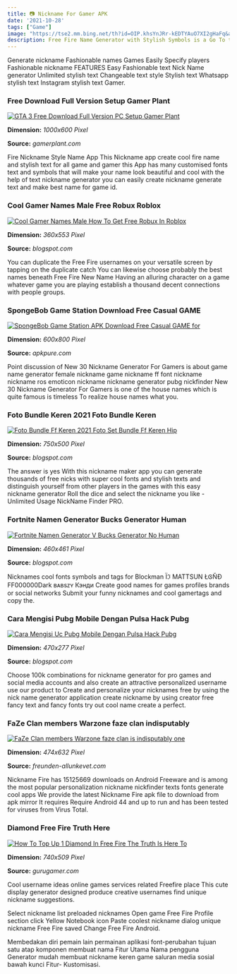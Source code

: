 ```yaml
---
title: 📷 Nickname For Gamer APK
date: '2021-10-28'
tags: ["Game"]
image: "https://tse2.mm.bing.net/th?id=OIP.khsYnJRr-kEDTYAuO7XI2gHaFq&amp;pid=15.1"
description: Free Fire Name Generator with Stylish Symbols is a Go To tool for a lot of Garena Free Fire players who want to stand out from the crowd Unique Creative and 
---
```




Generate nickname Fashionable names Games Easily Specify players Fashionable nickname FEATURES Easy Fashionable text Nick Name generator Unlimited stylish text Changeable text style Stylish text Whatsapp stylish text Instagram stylish text Gamer.



### Free Download Full Version Setup Gamer Plant

[![GTA 3 Free Download Full Version PC Setup  Gamer Plant](https://www.gamerplant.com/wp-content/uploads/2020/09/467183_Sxj382LObB_gta_3-1000x600.jpeg)](https://www.gamerplant.com/wp-content/uploads/2020/09/467183_Sxj382LObB_gta_3-1000x600.jpeg)


**Dimension:** _1000x600 Pixel_ 

**Source:** _gamerplant.com_ 


Fire Nickname Style Name App This Nickname app create cool fire name and stylish text for all game and gamer this App has many customised fonts text and symbols that will make your name look beautiful and cool with the help of text nickname generator you can easily create nickname generate text and make best name for game id.


### Cool Gamer Names Male Free Robux Roblox 

[![Cool Gamer Names Male  How To Get Free Robux In Roblox ](https://images-na.ssl-images-amazon.com/images/S/cmx-images-prod/Item/24009/Previews/d7d4da159f108e28ab91b97f3526a62b._SX360_QL80_TTD_.jpg)](https://images-na.ssl-images-amazon.com/images/S/cmx-images-prod/Item/24009/Previews/d7d4da159f108e28ab91b97f3526a62b._SX360_QL80_TTD_.jpg)


**Dimension:** _360x553 Pixel_ 

**Source:** _blogspot.com_ 


You can duplicate the Free Fire usernames on your versatile screen by tapping on the duplicate catch You can likewise choose probably the best names beneath Free Fire New Name Having an alluring character on a game whatever game you are playing establish a thousand decent connections with people groups.


### SpongeBob Game Station Download Free Casual GAME 

[![SpongeBob Game Station APK Download  Free Casual GAME for ](https://image.winudf.com/v2/image/Y29tLkJsdWVBcmsuU0JHU19zY3JlZW5fNF8xNTE0OTU0NjE2XzAwMA/screen-4.jpg?h=800&amp;fakeurl=1&amp;type=.jpg)](https://image.winudf.com/v2/image/Y29tLkJsdWVBcmsuU0JHU19zY3JlZW5fNF8xNTE0OTU0NjE2XzAwMA/screen-4.jpg?h=800&amp;fakeurl=1&amp;type=.jpg)


**Dimension:** _600x800 Pixel_ 

**Source:** _apkpure.com_ 


Point discussion of New 30 Nickname Generator For Gamers is about game name generator female nickname game nickname ff font nickname nickname ros emoticon nickname nickname generator pubg nickfinder New 30 Nickname Generator For Gamers is one of the house names which is quite famous is timeless To realize house names what you.


### Foto Bundle Keren 2021 Foto Bundle Keren 

[![Foto Bundle Ff Keren 2021  Foto Set Bundle Ff Keren Hip ](https://assets.pikiran-rakyat.com/crop/0x69:604x389/750x500/photo/2021/01/27/1783976732.jpg)](https://assets.pikiran-rakyat.com/crop/0x69:604x389/750x500/photo/2021/01/27/1783976732.jpg)


**Dimension:** _750x500 Pixel_ 

**Source:** _blogspot.com_ 


The answer is yes With this nickname maker app you can generate thousands of free nicks with super cool fonts and stylish texts and distinguish yourself from other players in the games with this easy nickname generator Roll the dice and select the nickname you like - Unlimited Usage NickName Finder PRO.


### Fortnite Namen Generator Bucks Generator Human

[![Fortnite Namen Generator  V Bucks Generator No Human](https://images-cdn.9gag.com/photo/awrQbgx_700b.jpg)](https://images-cdn.9gag.com/photo/awrQbgx_700b.jpg)


**Dimension:** _460x461 Pixel_ 

**Source:** _blogspot.com_ 


Nicknames cool fonts symbols and tags for Blockman Їℑ MATTSUN ŁᎶŇĐ FF000000Dark ʙᴀʙsᴢʏ Кэнди Create good names for games profiles brands or social networks Submit your funny nicknames and cool gamertags and copy the.


### Cara Mengisi Pubg Mobile Dengan Pulsa Hack Pubg 

[![Cara Mengisi Uc Pubg Mobile Dengan Pulsa  Hack Pubg ](https://ponselsoak.com/wp-content/uploads/2019/01/Harga-UC-PUBG.png)](https://ponselsoak.com/wp-content/uploads/2019/01/Harga-UC-PUBG.png)


**Dimension:** _470x277 Pixel_ 

**Source:** _blogspot.com_ 


Choose 100k combinations for nickname generator for pro games and social media accounts and also create an attractive personalized username use our product to Create and personalize your nicknames free by using the nick name generator application create nickname by using creator free fancy text and fancy fonts try out cool name create a perfect.


### FaZe Clan members Warzone faze clan indisputably 

[![FaZe Clan members Warzone  faze clan is indisputably one ](https://freunden-allunkevet.com/mlw/uGgh_3YIutdzPjDTTKsPtwHaJ4.jpg)](https://freunden-allunkevet.com/mlw/uGgh_3YIutdzPjDTTKsPtwHaJ4.jpg)


**Dimension:** _474x632 Pixel_ 

**Source:** _freunden-allunkevet.com_ 


Nickname Fire has 15125669 downloads on Android Freeware and is among the most popular personalization nickname nickfinder texts fonts generate cool apps We provide the latest Nickname Fire apk file to download from apk mirror It requires Require Android 44 and up to run and has been tested for viruses from Virus Total.


###  Diamond Free Fire Truth Here 

[![How To Top Up 1 Diamond In Free Fire The Truth Is Here To ](https://img.gurugamer.com/resize/740x-/2020/09/09/codashop-f4b1.jpg)](https://img.gurugamer.com/resize/740x-/2020/09/09/codashop-f4b1.jpg)


**Dimension:** _740x509 Pixel_ 

**Source:** _gurugamer.com_ 



Cool username ideas online games services related Freefire place This cute display generator designed produce creative usernames find unique nickname suggestions.


Select nickname list preloaded nicknames Open game Free Fire Profile section click Yellow Notebook icon Paste coolest nickname dialog unique nickname Free Fire saved Change Free Fire Android.


Membedakan diri pemain lain permainan aplikasi font-perubahan tujuan satu atap komponen membuat nama Fitur Utama Nama pengguna Generator mudah membuat nickname keren game saluran media sosial bawah kunci Fitur- Kustomisasi.




